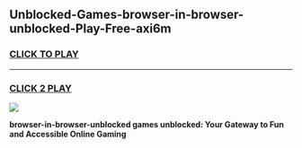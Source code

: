 
## Unblocked-Games-browser-in-browser-unblocked-Play-Free-axi6m
<h3>
<a href="https://premium76.site?title=browser-in-browser-unblocked&ref=12A">CLICK TO PLAY</a></h3>
<hr>

<h3>
<a href="https://premium76.site?title=browser-in-browser-unblocked&ref=12A">CLICK 2 PLAY</a>
  
</h3>

<a href="https://premium76.site?title=browser-in-browser-unblocked&ref=12A"><img src="https://clearcache.store/games.png"></a>


**browser-in-browser-unblocked games unblocked: Your Gateway to Fun and Accessible Online Gaming**
